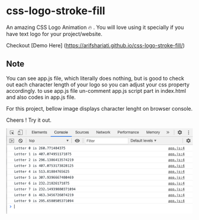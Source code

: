 # css-logo-stroke-fill
An amazing CSS Logo Animation 🔥 . You will love using it specially if you have text logo for your project/website.

Checkout [Demo Here] (https://arifshariati.github.io/css-logo-stroke-fill/)
## Note
You can see app.js file, which literally does nothing, but is good to check out each character length of your logo so you can adjust your css property accordingly. 
to use app.js file un-comment app.js script part in index.html and also codes in app.js file. 

For this project, bellow image displays character lenght on browser console.

Cheers ! Try it out.

![character-length-console](character-length-console.png)


